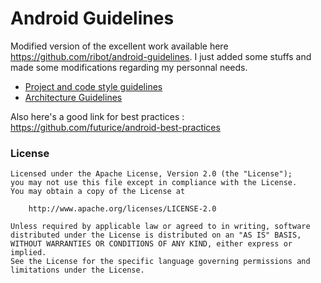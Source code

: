 # Android Guidelines

Modified version of the excellent work available here https://github.com/ribot/android-guidelines. 
I just added some stuffs and made some modifications regarding my personnal needs.

* [Project and code style guidelines](project_and_code_guidelines.md)
* [Architecture Guidelines](architecture_guidelines/android_architecture.md)

Also here's a good link for best practices : https://github.com/futurice/android-best-practices

### License

```
Licensed under the Apache License, Version 2.0 (the "License");
you may not use this file except in compliance with the License.
You may obtain a copy of the License at

    http://www.apache.org/licenses/LICENSE-2.0

Unless required by applicable law or agreed to in writing, software
distributed under the License is distributed on an "AS IS" BASIS,
WITHOUT WARRANTIES OR CONDITIONS OF ANY KIND, either express or implied.
See the License for the specific language governing permissions and
limitations under the License.
```

